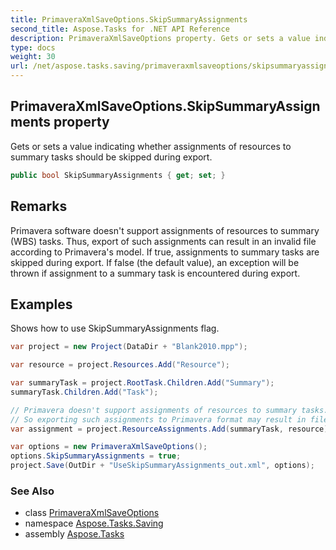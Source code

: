```yaml
---
title: PrimaveraXmlSaveOptions.SkipSummaryAssignments
second_title: Aspose.Tasks for .NET API Reference
description: PrimaveraXmlSaveOptions property. Gets or sets a value indicating whether assignments of resources to summary tasks should be skipped during export
type: docs
weight: 30
url: /net/aspose.tasks.saving/primaveraxmlsaveoptions/skipsummaryassignments/
---
```

## PrimaveraXmlSaveOptions.SkipSummaryAssignments property

Gets or sets a value indicating whether assignments of resources to summary tasks should be skipped during export.

```csharp
public bool SkipSummaryAssignments { get; set; }
```

## Remarks

Primavera software doesn't support assignments of resources to summary (WBS) tasks. Thus, export of such assignments can result in an invalid file according to Primavera's model. If true, assignments to summary tasks are skipped during export. If false (the default value), an exception will be thrown if assignment to a summary task is encountered during export.

## Examples

Shows how to use SkipSummaryAssignments flag.

```csharp
var project = new Project(DataDir + "Blank2010.mpp");

var resource = project.Resources.Add("Resource");

var summaryTask = project.RootTask.Children.Add("Summary");
summaryTask.Children.Add("Task");

// Primavera doesn't support assignments of resources to summary tasks.
// So exporting such assignments to Primavera format may result in files that cannot be imported to Primavera.
var assignment = project.ResourceAssignments.Add(summaryTask, resource);

var options = new PrimaveraXmlSaveOptions();
options.SkipSummaryAssignments = true;
project.Save(OutDir + "UseSkipSummaryAssignments_out.xml", options);
```

### See Also

* class [PrimaveraXmlSaveOptions](../)
* namespace [Aspose.Tasks.Saving](../../primaveraxmlsaveoptions/)
* assembly [Aspose.Tasks](../../../)


